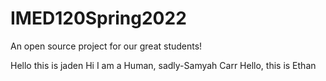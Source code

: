 # IMED120Spring2022
An open source project for our great students!


Hello this is jaden
Hi I am a Human, sadly-Samyah Carr
Hello, this is Ethan